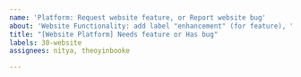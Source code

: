 ```yaml
---
name: 'Platform: Request website feature, or Report website bug'
about: 'Website Functionality: add label "enhancement" (for feature), "bug" (for fixes)'
title: "[Website Platform] Needs feature or Has bug"
labels: 30-website
assignees: nitya, theoyinbooke

---
```



